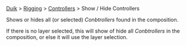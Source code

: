 [Duik](https://github.com/Rainbox-dev/DuAEF_Duik/wiki/Duik-User-Guide) > [Rigging](https://github.com/Rainbox-dev/DuAEF_Duik/wiki/Rigging) > [Controllers](https://github.com/Rainbox-dev/DuAEF_Duik/wiki/Controllers) > Show / Hide Controllers

Shows or hides all (or selected) *Conbtrollers* found in the composition.

If there is no layer selected, this will show of hide all *Conbtrollers* in the composition, or else it will use the layer selection.
